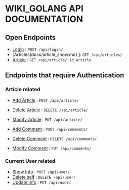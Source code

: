 # WIKI_GOLANG API DOCUMENTATION

## Open Endpoints

* [Login](docs/login.md) : `POST /api/login/`
* [Articles(docs/article_show.md) ]: `GET /api/articles/`
* [Article](docs/article_show.md) : `GET /api/article/:id_article`

## Endpoints that require Authentication

### Article related

* [Add Article](docs/article_add.md) : `POST /api/article/`
* [Delete Article](docs/article_delete.md) : `DELETE /api/article/`
* [Modify Article](docs/article_update.md) : `PUT /api/article/`

* [Add Comment](docs/comment_add.md) : `POST /api/comments/`
* [Delete Comment](docs/comment_delete.md) : `DELETE /api/comments/`
* [Modify Comment](docs/comment_update.md) : `PUT /api/comments/`

### Current User related

* [Show Info](docs/user_show.md) : `POST /api/user/`
* [Delete self](docs/user_delete.md) : `DELETE /api/user/`
* [Update info](docs/user_update.md) : `PUT /api/user/`
